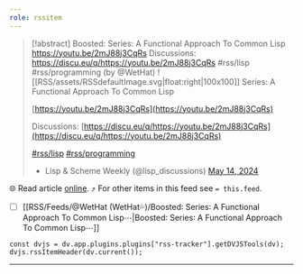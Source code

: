 ```yaml
---
role: rssitem
---
```


> [!abstract] Boosted: Series: A Functional Approach To Common Lisp https://youtu.be/2mJ88j3CqRs Discussions: https://discu.eu/q/https://youtu.be/2mJ88j3CqRs #rss/lisp #rss/programming (by @WetHat)
> ![[RSS/assets/RSSdefaultImage.svg|float:right|100x100]] Series: A Functional Approach To Common Lisp
> 
> [https://youtu.be/2mJ88j3CqRs](https://youtu.be/2mJ88j3CqRs)
> 
> Discussions: [https://discu.eu/q/https://youtu.be/2mJ88j3CqRs](https://discu.eu/q/https://youtu.be/2mJ88j3CqRs)
> 
> [#rss/lisp](https://mastodon.social/tags/lisp) [#rss/programming](https://mastodon.social/tags/programming)
> 
> - Lisp & Scheme Weekly (@lisp_discussions) [May 14, 2024](https://mastodon.social/@lisp_discussions/112442474804563136)

🌐 Read article [online](https://mastodon.social/@lisp_discussions/112442474804563136). ⤴ For other items in this feed see `= this.feed`.

- [ ] [[RSS/Feeds/@WetHat (WetHat💦)/Boosted꞉ Series꞉ A Functional Approach To Common Lisp⋯|Boosted꞉ Series꞉ A Functional Approach To Common Lisp⋯]]

~~~dataviewjs
const dvjs = dv.app.plugins.plugins["rss-tracker"].getDVJSTools(dv);
dvjs.rssItemHeader(dv.current());
~~~

- - -